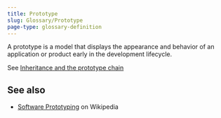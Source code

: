 ```yaml
---
title: Prototype
slug: Glossary/Prototype
page-type: glossary-definition
---
```




A prototype is a model that displays the appearance and behavior of an application or product early in the development lifecycle.

See [Inheritance and the prototype chain](/Web/JavaScript/Inheritance_and_the_prototype_chain)

## See also

- [Software Prototyping](https://en.wikipedia.org/wiki/Software_Prototyping) on Wikipedia
